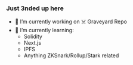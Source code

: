 ### Just 3nded up here

- 🔭 I’m currently working on ☠️ Graveyard Repo
- 🌱 I’m currently learning:
  -  Solidity
  -  Next.js
  -  IPFS
  -  Anything ZKSnark/Rollup/Stark related

<!--
**speaker-ender/speaker-ender** is a ✨ _special_ ✨ repository because its `README.md` (this file) appears on your GitHub profile.

Here are some ideas to get you started:

- 🔭 I’m currently working on ...
- 🌱 I’m currently learning ...
- 👯 I’m looking to collaborate on ...
- 🤔 I’m looking for help with ...
- 💬 Ask me about ...
- 📫 How to reach me: ...
- 😄 Pronouns: ...
- ⚡ Fun fact: ...
-->
